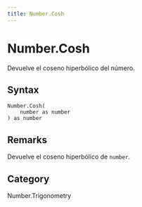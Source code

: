 ```yaml
---
title: Number.Cosh
---
```


# Number.Cosh


Devuelve el coseno hiperbólico del número.


## Syntax

```powerquery
Number.Cosh(
    number as number
) as number
```


## Remarks

Devuelve el coseno hiperbólico de <code>number</code>.



## Category
Number.Trigonometry
